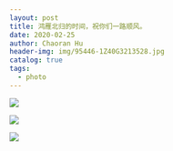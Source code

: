 ```yaml
---
layout: post
title: 鸿雁北归的时间，祝你们一路顺风。
date: 2020-02-25
author: Chaoran Hu
header-img: img/95446-1Z40G3213528.jpg
catalog: true
tags:
  - photo
---
```


![](photo/IMG_1519.jpg)

![](photo/IMG_7004.jpg)

![](photo/IMG_8077.jpg)
